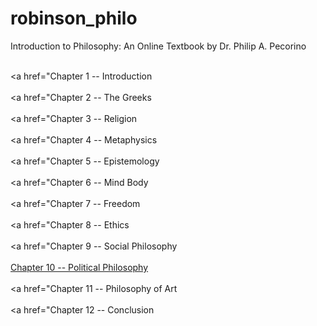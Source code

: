# robinson_philo
<p>Introduction to Philosophy: An Online Textbook by Dr. Philip A. Pecorino</p>

<br><a href="Chapter 1 -- Introduction</a></br>
<br><a href="Chapter 2 -- The Greeks</a></br>
<br><a href="Chapter 3 -- Religion </a></br>
<br><a href="Chapter 4 -- Metaphysics </a></br>
<br><a href="Chapter 5 -- Epistemology</a></br>
<br><a href="Chapter 6 -- Mind Body </a></br>
<br><a href="Chapter 7 -- Freedom </a></br>
<br><a href="Chapter 8 -- Ethics </a></br>
<br><a href="Chapter 9 -- Social Philosophy</a></br>
<br><a href="https://robinson-philo.github.io/Chapter-10-Political-Philosophy/Chapter%2010%20Political%20Philosophy/Political_Philosophy.htm">Chapter 10 -- Political Philosophy</a></br>
<br><a href="Chapter 11 -- Philosophy of Art</a></br>
<br><a href="Chapter 12 -- Conclusion</a></br>
